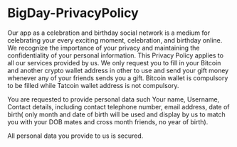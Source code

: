 # BigDay-PrivacyPolicy
Our app as a celebration and birthday social network is a medium for celebrating your every exciting moment, celebration, and birthday online. We recognize the importance of your privacy and maintaining the confidentiality of your personal information. This Privacy Policy applies to all our services provided by us. We only request you to fill in your Bitcoin and another crypto wallet address in other to use and send your gift money whenever any of your friends sends you a gift. Bitcoin wallet is compulsory to be filled while Tatcoin wallet address is not compulsory. 

You are requested to provide personal data such
Your name, Username, Contact details, including contact telephone number, email address, date of birth( only month and date of birth will be used and display by us to match you with your DOB mates and cross month friends, no year of birth).

All personal data you provide to us is secured.
